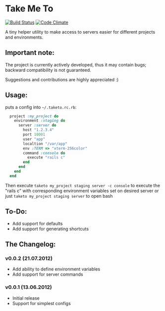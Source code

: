 Take Me To
==========

[![Build Status](https://secure.travis-ci.org/v-yarotsky/taketo.png)](http://travis-ci.org/v-yarotsky/taketo)
[![Code Climate](https://codeclimate.com/badge.png)](https://codeclimate.com/github/v-yarotsky/taketo)

A tiny helper utility to make access to servers easier for different projects and environments.

Important note:
---------------

The project is currently actively developed, thus it may contain bugs;
backward compatibility is not guaranteed.

Suggestions and contributions are highly appreciated :)

Usage:
------

puts a config into ```~/.taketo.rc.rb```:

```ruby
  project :my_project do
    environment :staging do
      server :server do
        host "1.2.3.4"
        port 10001
        user "app"
        localtion "/var/app"
        env :TERM => "xterm-256color"
        command :console do
          execute "rails c"
        end
      end
    end
  end
```

Then execute ```taketo my_project staging server -c console``` to execute the "rails c" with corresponding environment variables set on desired server
or just ```taketo my_project staging server``` to open bash

To-Do:
------

* Add support for defaults
* Add support for generating shortcuts

The Changelog:
--------------

### v0.0.2 (21.07.2012) ###
* Add ability to define environment variables
* Add support for server commands

### v0.0.1 (13.06.2012) ###
* Initial release
* Support for simplest configs

